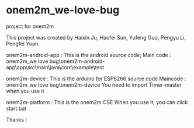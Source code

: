 # onem2m_we-love-bug
project for onem2m

This project was created by Haixin Ju, Haofei Sun, Yufeng Guo, Pengyu Li, Pengfei Yuan.

onem2m-android-app  :
      This is the android source code;
      Main code :   onem2m_we love bug\onem2m-android-app\app\src\main\java\com\example\test
      
onem2m-device  :
      This is the arduino for ESP8266 source code
      Maincode :    onem2m_we love bug\onem2m-device
      You need to import Timer-master when you use it
      
onem2m-platform :
      This is the onem2m CSE 
      When you use it, you can click start.bat
      
Thanks !
